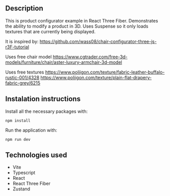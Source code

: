 ## Description

This is product configurator example in React Three Fiber. Demonstrates the ability to modify a product in 3D. Uses Suspense so it only loads textures that are currently being displayed.

It is inspired by: 
https://github.com/wass08/chair-configurator-three-js-r3F-tutorial

Uses free chair model 
https://www.cgtrader.com/free-3d-models/furniture/chair/aster-luxury-armchair-3d-model

Uses free textures 
https://www.poliigon.com/texture/fabric-leather-buffalo-rustic-001/4328
https://www.poliigon.com/texture/plain-flat-drapery-fabric-grey/6215

## Instalation instructions

Install all the necessary packages with:

`npm install`

Run the application with:

`npm run dev`

## Technologies used

* Vite
* Typescript
* React
* React Three Fiber
* Zustand